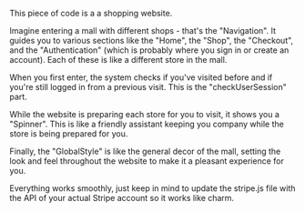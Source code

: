 This piece of code is a a shopping website.

Imagine entering a mall with different shops - that's the "Navigation". It guides you to various sections like the "Home", the "Shop", the "Checkout", and the "Authentication" (which is probably where you sign in or create an account). Each of these is like a different store in the mall.

When you first enter, the system checks if you've visited before and if you're still logged in from a previous visit. This is the "checkUserSession" part.

While the website is preparing each store for you to visit, it shows you a "Spinner". This is like a friendly assistant keeping you company while the store is being prepared for you.

Finally, the "GlobalStyle" is like the general decor of the mall, setting the look and feel throughout the website to make it a pleasant experience for you.

Everything works smoothly, just keep in mind to update the stripe.js file with the API of your actual Stripe account so it works like charm.
